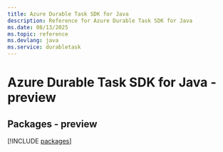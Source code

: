 ```yaml
---
title: Azure Durable Task SDK for Java
description: Reference for Azure Durable Task SDK for Java
ms.date: 08/13/2025
ms.topic: reference
ms.devlang: java
ms.service: durabletask
---
```

# Azure Durable Task SDK for Java - preview
## Packages - preview
[!INCLUDE [packages](durable-task-index.md)]